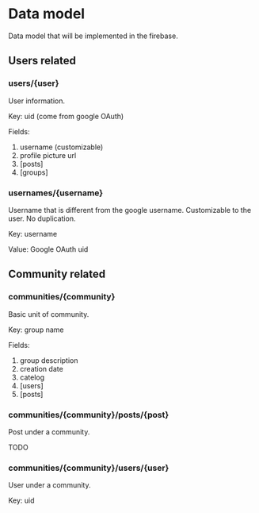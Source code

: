 # Data model
Data model that will be implemented in the firebase.

## Users related

### users/{user}
User information.

Key: uid (come from google OAuth)

Fields:
1. username (customizable)
2. profile picture url
3. \[posts\]
4. \[groups\]

### usernames/{username}
Username that is different from the google username. Customizable to the user. No duplication.

Key: username

Value: Google OAuth uid 

## Community related

### communities/{community}

Basic unit of community.

Key: group name

Fields:
1. group description
2. creation date
3. catelog
4. \[users\]
5. \[posts\]

### communities/{community}/posts/{post}

Post under a community.

TODO

### communities/{community}/users/{user}

User under a community.

Key: uid
